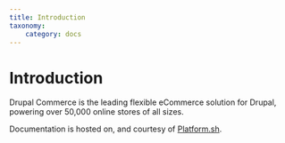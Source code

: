 ```yaml
---
title: Introduction
taxonomy:
    category: docs
---
```


# Introduction

Drupal Commerce is the leading flexible eCommerce solution for Drupal,
powering over 50,000 online stores of all sizes.

Documentation is hosted on, and courtesy of [Platform.sh].

[Platform.sh]: https://platform.sh
